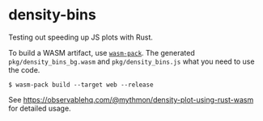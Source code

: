 # density-bins

Testing out speeding up JS plots with Rust.

To build a WASM artifact, use [`wasm-pack`](https://rustwasm.github.io/wasm-pack/). The generated `pkg/density_bins_bg.wasm` and `pkg/density_bins.js` what you need to use the code.

```shell
$ wasm-pack build --target web --release
```

See https://observablehq.com/@mythmon/density-plot-using-rust-wasm for detailed usage.
